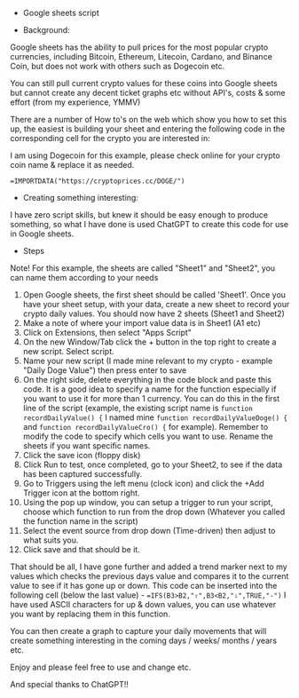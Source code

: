 * Google sheets script

* Background:

Google sheets has the ability to pull prices for the most popular crypto currencies, including Bitcoin, Ethereum, Litecoin, Cardano, and Binance Coin, but does not work with others such as Dogecoin etc.

You can still pull current crypto values for these coins into Google sheets but cannot create any decent ticket graphs etc without API's, costs & some effort (from my experience, YMMV)

There are a number of How to's on the web which show you how to set this up, the easiest is building your sheet and entering the following code in the corresponding cell for the crypto you are interested in:

I am using Dogecoin for this example, please check online for your crypto coin name & replace it as needed.

```=IMPORTDATA("https://cryptoprices.cc/DOGE/")```

* Creating something interesting:

I have zero script skills, but knew it should be easy enough to produce something, so what I have done is used ChatGPT to create this code for use in Google sheets.

* Steps

Note! For this example, the sheets are called "Sheet1" and "Sheet2", you can name them according to your needs

1) Open Google sheets, the first sheet should be called 'Sheet1'. Once you have your sheet setup, with your data, create a new sheet to record your crypto daily values. You should now have 2 sheets (Sheet1 and Sheet2)
2) Make a note of where your import value data is in Sheet1 (A1 etc)
3) Click on Extensions, then select "Apps Script"
4) On the new Window/Tab click the + button in the top right to create a new script. Select script.
5) Name your new script (I made mine relevant to my crypto - example "Daily Doge Value") then press enter to save
6) On the right side, delete everything in the code block and paste this code. It is a good idea to specify a name for the function especially if you want to use it for more than 1 currency. You can do this in the first line of the script (example, the existing script name is ```function recordDailyValue() {``` I named mine ```function recordDailyValueDoge() {``` and ```function recordDailyValueCro() {``` for example). Remember to modify the code to specify which cells you want to use. Rename the sheets if you want specific names.
7) Click the save icon (floppy disk)
8) Click Run to test, once completed, go to your Sheet2, to see if the data has been captured successfully.
9) Go to Triggers using the left menu (clock icon) and click the +Add Trigger icon at the bottom right.
10) Using the pop up window, you can setup a trigger to run your script, choose which function to run from the drop down (Whatever you called the function name in the script)
11) Select the event source from drop down (Time-driven) then adjust to what suits you.
12) Click save and that should be it.

That should be all, I have gone further and added a trend marker next to my values which checks the previous days value and compares it to the current value to see if it has gone up or down. This code can be inserted into the following cell (below the last value) - ```=IFS(B3>B2,"⇧",B3<B2,"⇩",TRUE,"-")``` I have used ASCII characters for up & down values, you can use whatever you want by replacing them in this function.

You can then create a graph to capture your daily movements that will create something interesting in the coming days / weeks/ months / years etc.

Enjoy and please feel free to use and change etc.

And special thanks to ChatGPT!!

